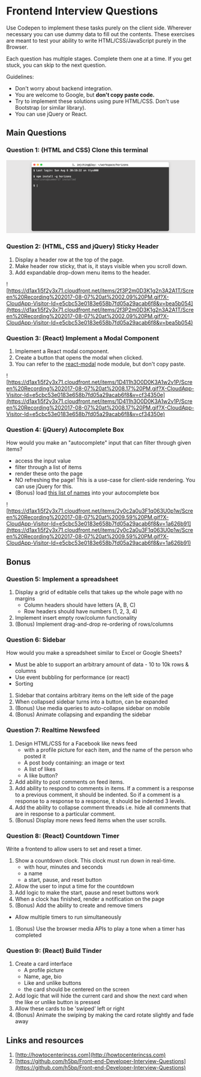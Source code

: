 # Frontend Interview Questions

Use Codepen to implement these tasks purely on the client side. Wherever necessary you can use dummy data to fill out the contents.
These exercises are meant to test your ability to write HTML/CSS/JavaScript purely in the Browser. 

Each question has multiple stages. Complete them one at a time. If you get stuck, you can skip to the next question.

Guidelines:

- Don't worry about backend integration.
- You are welcome to Google, but **don't copy paste code.**
- Try to implement these solutions using pure HTML/CSS. Don't use Bootstrap (or similar library).
- You can use jQuery or React.

## Main Questions

### Question 1: (HTML and CSS) Clone this terminal

![terminal.png](terminal.png)

### Question 2: (HTML, CSS and jQuery) Sticky Header

1. Display a header row at the top of the page.
2. Make header row sticky, that is, it stays visible when you scroll down.
3. Add expandable drop-down menu items to the header.

![https://d1ax1i5f2y3x71.cloudfront.net/items/2f3P2m0D3K1g2n3A2A1T/Screen%20Recording%202017-08-07%20at%2002.09%20PM.gif?X-CloudApp-Visitor-Id=e5cbc53e0183e658b7fd05a29acab6f8&v=bea5b054](https://d1ax1i5f2y3x71.cloudfront.net/items/2f3P2m0D3K1g2n3A2A1T/Screen%20Recording%202017-08-07%20at%2002.09%20PM.gif?X-CloudApp-Visitor-Id=e5cbc53e0183e658b7fd05a29acab6f8&v=bea5b054)

### Question 3: (React) Implement a Modal Component

1. Implement a React modal component.
1. Create a button that opens the modal when clicked.
1. You can refer to the [react-modal](https://github.com/reactjs/react-modal) node module, but don't copy paste.

![https://d1ax1i5f2y3x71.cloudfront.net/items/1D411h3O0D0K3A1w2v1P/Screen%20Recording%202017-08-07%20at%2008.17%20PM.gif?X-CloudApp-Visitor-Id=e5cbc53e0183e658b7fd05a29acab6f8&v=cf34350e](https://d1ax1i5f2y3x71.cloudfront.net/items/1D411h3O0D0K3A1w2v1P/Screen%20Recording%202017-08-07%20at%2008.17%20PM.gif?X-CloudApp-Visitor-Id=e5cbc53e0183e658b7fd05a29acab6f8&v=cf34350e)

### Question 4: (jQuery) Autocomplete Box

How would you make an "autocomplete" input that can filter through given items?

* access the input value
* filter through a list of items
* render these onto the page
* NO refreshing the page! This is a use-case for client-side rendering. You can use jQuery for this.
* (Bonus) load [this list of names](https://raw.githubusercontent.com/dominictarr/random-name/master/first-names.txt) into your autocomplete box

![https://d1ax1i5f2y3x71.cloudfront.net/items/2y0c2a0u3F1q063U0p1w/Screen%20Recording%202017-08-07%20at%2009.59%20PM.gif?X-CloudApp-Visitor-Id=e5cbc53e0183e658b7fd05a29acab6f8&v=1a626b91](https://d1ax1i5f2y3x71.cloudfront.net/items/2y0c2a0u3F1q063U0p1w/Screen%20Recording%202017-08-07%20at%2009.59%20PM.gif?X-CloudApp-Visitor-Id=e5cbc53e0183e658b7fd05a29acab6f8&v=1a626b91)

## Bonus

### Question 5: Implement a spreadsheet

1. Display a grid of editable cells that takes up the whole page with no margins
    - Column headers should have letters (A, B, C)
    - Row headers should have numbers (1, 2, 3, 4)
1. Implement insert empty row/column functionality
2. (Bonus) Implement drag-and-drop re-ordering of rows/columns

### Question 6: Sidebar

How would you make a spreadsheet similar to Excel or Google Sheets?

* Must be able to support an arbitrary amount of data - 10 to 10k rows & columns
* Use event bubbling for performance (or react)
* Sorting

1. Sidebar that contains arbitrary items on the left side of the page
1. When collapsed sidebar turns into a button, can be expanded
1. (Bonus) Use media queries to auto-collapse sidebar on mobile
2. (Bonus) Animate collapsing and expanding the sidebar

### Question 7: Realtime Newsfeed

1. Design HTML/CSS for a Facebook like news feed
    - with a profile picture for each item, and the name of the person who posted it
    - A post body containing: an image or text
    - A list of likes
    - A like button?
1. Add ability to post comments on feed items.
1. Add ability to respond to comments in items. If a comment is a response to a previous comment, it should be indented. So if a comment is a response to a response to a response, it should be indented 3 levels.
1. Add the ability to collapse comment threads i.e. hide all comments that are in response to a particular comment.
1. (Bonus) Display more news feed items when the user scrolls.

### Question 8: (React) Countdown Timer

Write a frontend to allow users to set and reset a timer.

1. Show a countdown clock. This clock must run down in real-time.
    - with hour, minutes and seconds
    - a name
    - a start, pause, and reset button
1. Allow the user to input a time for the countdown
1. Add logic to make the start, pause and reset buttons work
1. When a clock has finished, render a notification on the page
1. (Bonus) Add the ability to create and remove timers
  - Allow multiple timers to run simultaneously
1. (Bonus) Use the browser media APIs to play a tone when a timer has completed

### Question 9: (React) Build Tinder

1. Create a card interface
    - A profile picture
    - Name, age, bio
    - Like and unlike buttons
    - the card should be centered on the screen
1. Add logic that will hide the current card and show the next card when the like or unlike button is pressed
1. Allow these cards to be 'swiped' left or right
1. (Bonus) Animate the swiping by making the card rotate slightly and fade away

## Links and resources

1. [http://howtocenterincss.com](http://howtocenterincss.com)
1. [https://github.com/h5bp/Front-end-Developer-Interview-Questions](https://github.com/h5bp/Front-end-Developer-Interview-Questions)
